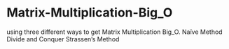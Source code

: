 # Matrix-Multiplication-Big_O
using three different ways to get Matrix Multiplication Big_O.  Naïve Method Divide and Conquer Strassen’s Method 

